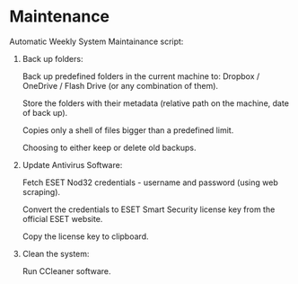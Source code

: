 # Maintenance

Automatic Weekly System Maintainance script:


1) Back up folders:

    Back up predefined folders in the current machine to: Dropbox / OneDrive / Flash Drive (or any combination of them).
    
    Store the folders with their metadata (relative path on the machine, date of back up).
    
    Copies only a shell of files bigger than a predefined limit.
    
    Choosing to either keep or delete old backups.


2) Update Antivirus Software:

    Fetch ESET Nod32 credentials - username and password (using web scraping).
    
    Convert the credentials to ESET Smart Security license key from the official ESET website.
    
    Copy the license key to clipboard.


3) Clean the system:

    Run CCleaner software.
